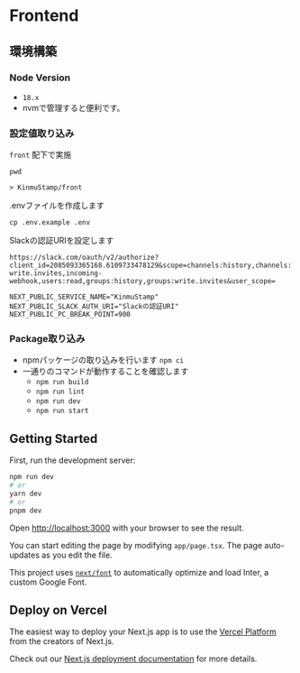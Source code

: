 # Frontend

## 環境構築

### Node Version

- `18.x`
- nvmで管理すると便利です。

### 設定値取り込み

`front` 配下で実施

`pwd`

`> KinmuStamp/front`

.envファイルを作成します

`cp .env.example .env`

Slackの認証URIを設定します

`https://slack.com/oauth/v2/authorize?client_id=2085093365168.6109733478129&scope=channels:history,channels:write.invites,incoming-webhook,users:read,groups:history,groups:write.invites&user_scope=`

```.env:.env
NEXT_PUBLIC_SERVICE_NAME="KinmuStamp"
NEXT_PUBLIC_SLACK_AUTH_URI="Slackの認証URI"
NEXT_PUBLIC_PC_BREAK_POINT=900
```

### Package取り込み

- npmパッケージの取り込みを行います `npm ci`
- 一通りのコマンドが動作することを確認します
  - `npm run build`
  - `npm run lint`
  - `npm run dev`
  - `npm run start`

## Getting Started

First, run the development server:

```bash
npm run dev
# or
yarn dev
# or
pnpm dev
```

Open [http://localhost:3000](http://localhost:3000) with your browser to see the result.

You can start editing the page by modifying `app/page.tsx`. The page auto-updates as you edit the file.

This project uses [`next/font`](https://nextjs.org/docs/basic-features/font-optimization) to automatically optimize and load Inter, a custom Google Font.

## Deploy on Vercel

The easiest way to deploy your Next.js app is to use the [Vercel Platform](https://vercel.com/new?utm_medium=default-template&filter=next.js&utm_source=create-next-app&utm_campaign=create-next-app-readme) from the creators of Next.js.

Check out our [Next.js deployment documentation](https://nextjs.org/docs/deployment) for more details.
